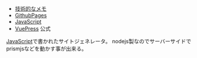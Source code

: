 - [技術的なメモ](%E6%8A%80%E8%A1%93%E7%9A%84%E3%81%AA%E3%83%A1%E3%83%A2)
- [GithubPages](GithubPages)
- [JavaScript](JavaScript)
- [VuePress](https://v1.vuepress.vuejs.org/) 公式

[JavaScript](JavaScript)で書かれたサイトジェネレータ。
nodejs製なのでサーバーサイドでprismjsなどを動かす事が出来る。



